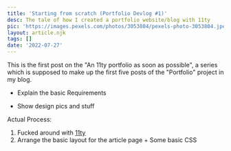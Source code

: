 ```yaml
---
title: 'Starting from scratch (Portfolio Devlog #1)'
desc: The tale of how I created a portfolio website/blog with 11ty
pic: 'https://images.pexels.com/photos/3053804/pexels-photo-3053804.jpeg?auto=compress&cs=tinysrgb&w=1260&h=750&dpr=1'
layout: article.njk
tags: []
date: '2022-07-27'
---
```


<!-- https://www.11ty.dev/docs/data-frontmatter/
https://www.11ty.dev/docs/collections/
https://www.11ty.dev/docs/dates/
https://www.11ty.dev/docs/copy/
https://www.11ty.dev/docs/i18n/#content-negotiation-on-/-only

https://docs.netlify.com/routing/redirects/
https://docs.netlify.com/integrations/frameworks/eleventy/

https://mynaui.com/header/

https://tailwindcss.com/docs/responsive-design

https://www.delftstack.com/howto/javascript/javascript-subset-of-array/

https://choosealicense.com/

https://www.seanmcp.com/articles/logging-with-eleventy-and-nunjucks/ -->

This is the first post on the "An 11ty portfolio as soon as possible", a series which is supposed to make up the first five posts of the "Portfolio" project in my blog.

- Explain the basic Requirements

- Show design pics and stuff

Actual Process:

1. Fucked around with [11ty](https://www.11ty.dev/)
2. Arrange the basic layout for the article page + Some basic CSS
